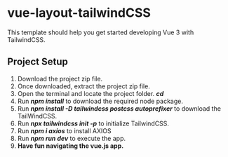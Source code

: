 # vue-layout-tailwindCSS

This template should help you get started developing Vue 3 with TailwindCSS.

## Project Setup

1. Download the project zip file.
2. Once downloaded, extract the project zip file.
3. Open the terminal and locate the project folder. ***cd <your-project-name>***
4. Run ***npm install*** to download the required node package.
5. Run ***npm install -D tailwindcss postcss autoprefixer*** to download the TailWindCSS.
6. Run ***npx tailwindcss init -p*** to initialize TailwindCSS.
7. Run ***npm i axios*** to install AXIOS
8. Run ***npm run dev*** to execute the app.
9. **Have fun navigating the vue.js app.**
